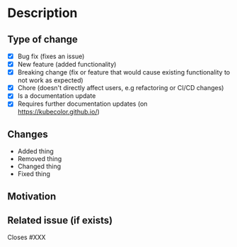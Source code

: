 # Description

<!-- Summarize your PR. Give some context and introduction to the changes -->

## Type of change

<!-- Please delete options that are not relevant. -->

- [x] Bug fix (fixes an issue)
- [x] New feature (added functionality)
- [x] Breaking change (fix or feature that would cause existing functionality to not work as expected)
- [x] Chore (doesn't directly affect users, e.g refactoring or CI/CD changes)
- [x] Is a documentation update
- [x] Requires further documentation updates (on https://kubecolor.github.io/)

## Changes

<!-- What was changed, technically? -->

- Added thing
- Removed thing
- Changed thing
- Fixed thing

## Motivation

<!-- Why you think we should change it? -->

## Related issue (if exists)

<!-- remove if no related issue -->

Closes #XXX
